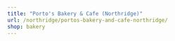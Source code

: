 ```yaml
---
title: "Porto's Bakery & Cafe (Northridge)"
url: /northridge/portos-bakery-and-cafe-northridge/
shop: bakery
---
```

